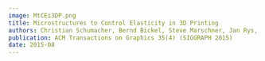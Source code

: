 ```yaml
---
image: MtCEi3DP.png
title: Microstructures to Control Elasticity in 3D Printing
authors: Christian Schumacher, Bernd Bickel, Steve Marschner, Jan Rys, Markus Gross, Chiara Daraio
publication: ACM Transactions on Graphics 35(4) (SIGGRAPH 2015)
date: 2015-08
---
```

